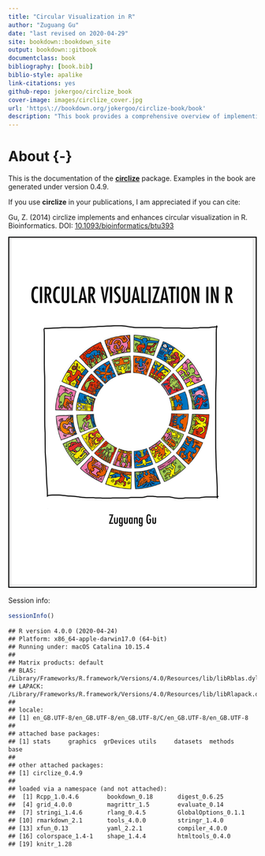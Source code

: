 ```yaml
--- 
title: "Circular Visualization in R"
author: "Zuguang Gu"
date: "last revised on 2020-04-29"
site: bookdown::bookdown_site
output: bookdown::gitbook
documentclass: book
bibliography: [book.bib]
biblio-style: apalike
link-citations: yes
github-repo: jokergoo/circlize_book
cover-image: images/circlize_cover.jpg
url: 'https\://bookdown.org/jokergoo/circlize-book/book'
description: "This book provides a comprehensive overview of implementing circular visualization in R by cirlize package, espeically focusing on visualizaing high dimentional genomic data and revealing complex relationships by Chord diagram."
---
```


# About {-}

This is the documentation of the
[**circlize**](https://cran.r-project.org/package=circlize) package. Examples
in the book are generated under version 0.4.9.

If you use **circlize** in your publications, I am appreciated if you can cite:

Gu, Z. (2014) circlize implements and enhances circular visualization in R.
Bioinformatics. DOI:
[10.1093/bioinformatics/btu393](https://doi.org/10.1093/bioinformatics/btu393)

<img src="images/circlize_cover.jpg" style="width:500px;border:2px solid black;" />

Session info:


```r
sessionInfo()
```

```
## R version 4.0.0 (2020-04-24)
## Platform: x86_64-apple-darwin17.0 (64-bit)
## Running under: macOS Catalina 10.15.4
## 
## Matrix products: default
## BLAS:   /Library/Frameworks/R.framework/Versions/4.0/Resources/lib/libRblas.dylib
## LAPACK: /Library/Frameworks/R.framework/Versions/4.0/Resources/lib/libRlapack.dylib
## 
## locale:
## [1] en_GB.UTF-8/en_GB.UTF-8/en_GB.UTF-8/C/en_GB.UTF-8/en_GB.UTF-8
## 
## attached base packages:
## [1] stats     graphics  grDevices utils     datasets  methods   base     
## 
## other attached packages:
## [1] circlize_0.4.9
## 
## loaded via a namespace (and not attached):
##  [1] Rcpp_1.0.4.6        bookdown_0.18       digest_0.6.25      
##  [4] grid_4.0.0          magrittr_1.5        evaluate_0.14      
##  [7] stringi_1.4.6       rlang_0.4.5         GlobalOptions_0.1.1
## [10] rmarkdown_2.1       tools_4.0.0         stringr_1.4.0      
## [13] xfun_0.13           yaml_2.2.1          compiler_4.0.0     
## [16] colorspace_1.4-1    shape_1.4.4         htmltools_0.4.0    
## [19] knitr_1.28
```
